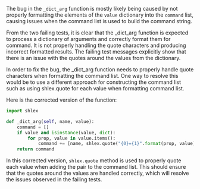 The bug in the `_dict_arg` function is mostly likely being caused by not properly formatting the elements of the `value` dictionary into the `command` list, causing issues when the command list is used to build the command string.

From the two failing tests, it is clear that the _dict_arg function is expected to process a dictionary of arguments and correctly format them for command. It is not properly handling the quote characters and producing incorrect formatted results. The failing test messages explicitly show that there is an issue with the quotes around the values from the dictionary.

In order to fix the bug, the _dict_arg function needs to properly handle quote characters when formatting the command list. One way to resolve this would be to use a different approach for constructing the command list such as using shlex.quote for each value when formatting command list.

Here is the corrected version of the function:
```python
import shlex

def _dict_arg(self, name, value):
    command = []
    if value and isinstance(value, dict):
        for prop, value in value.items():
            command += [name, shlex.quote("{0}={1}".format(prop, value))]
    return command
```
In this corrected version, `shlex.quote` method is used to properly quote each value when adding the pair to the command list. This should ensure that the quotes around the values are handled correctly, which will resolve the issues observed in the failing tests.